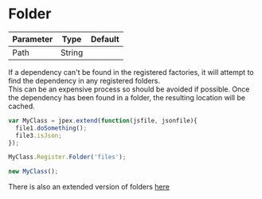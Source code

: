 Folder
======
| Parameter     | Type          | Default   |
|---------------|---------------|-----------|
| Path          | String        |           |

If a dependency can't be found in the registered factories, it will attempt to find the dependency in any registered folders.  
This can be an expensive process so should be avoided if possible. Once the dependency has been found in a folder, the resulting location will be cached.

```javascript
var MyClass = jpex.extend(function(jsfile, jsonfile){
  file1.doSomething();
  file3.isJson;
});

MyClass.Register.Folder('files');

new MyClass();
```


There is also an extended version of folders [here](https://github.com/jackmellis/jpex/blob/master/jpex-folder/readme.md)